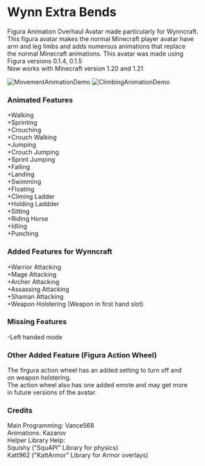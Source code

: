# Wynn Extra Bends
Figura Animation Overhaul Avatar made particularly for Wynncraft.\
This figura avatar makes the normal Minecraft player avatar have\
arm and leg limbs and adds numerous animations that replace\
the normal Minecraft animations. This avatar was made using\
Figura versions 0.1.4, 0.1.5\
Now works with Minecraft version 1.20 and 1.21

![MovementAnimationDemo](https://github.com/emart126/AnimationsPlus/assets/125086504/ad378241-bdb0-43a9-8d58-9f0e7041f687)
![ClimbingAnimationDemo](https://github.com/emart126/AnimationsPlus/assets/125086504/65b0baa1-a695-4efc-825c-3cfb761c2ccd)

### Animated Features
+Walking\
+Sprinting\
+Crouching\
+Crouch Walking\
+Jumping\
+Crouch Jumping\
+Sprint Jumping\
+Falling\
+Landing\
+Swimming\
+Floating\
+Climing Ladder\
+Holding Laddder\
+Sitting\
+Riding Horse\
+Idling\
+Punching

### Added Features for Wynncraft
+Warrior Attacking\
+Mage Attacking\
+Archer Attacking\
+Assassing Attacking\
+Shaman Attacking\
+Weapon Holstering (Weapon in first hand slot)

### Missing Features
-Left handed mode

### Other Added Feature (Figura Action Wheel)
The firgura action wheel has an added setting to turn off and\
on weapon holstering.\
The action wheel also has one added emote and may get more\
in future versions of the avatar.

### Credits
Main Programming: Vance568\
Animations: Kazarov\
Helper Library Help:\
Squishy ("SquAPI" Library for physics)\
Katt962 ("KattArmor" Library for Armor overlays)
